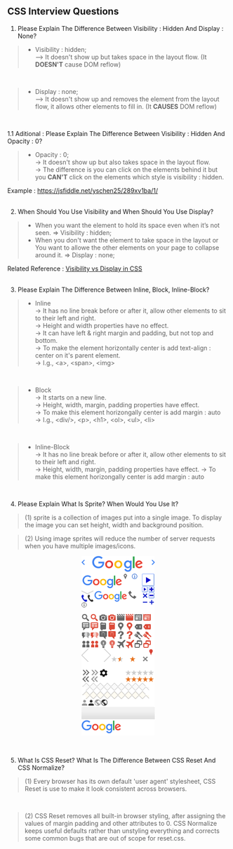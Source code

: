 ## CSS Interview Questions


1. Please Explain The Difference Between Visibility : Hidden And Display : None?

> - Visibility : hidden;<br/>
> –> It doesn't show up but takes space in the layout flow. (It **DOESN'T** cause DOM reflow)
<br/>

> - Display : none;<br/>
> –> It doesn't show up and removes the element from the layout flow, it allows other elements to fill in. (It **CAUSES** DOM reflow)
<br/>  

1.1 Aditional : Please Explain The Difference Between Visibility : Hidden And Opacity : 0?

> - Opacity : 0;<br/>
> -> It doesn't show up but also takes space in the layout flow.<br/>
> -> The difference is you can click on the elements behind it but you **CAN'T** click on the elements which style is visibility : hidden.

Example : https://jsfiddle.net/yschen25/289xv1ba/1/
<br/>
<br/>

2. When Should You Use Visibility and When Should You Use Display?

> - When you want the element to hold its space even when it’s not seen. => Visibility : hidden;<br/>
> - When you don't want the element to take space in the layout or You want to allowe the other elements on your page to collapse around it. => Display : none;
      
Related Reference : [Visibility vs Display in CSS](http://vanseodesign.com/css/visibility-vs-display/)
<br/>
<br/>

3. Please Explain The Difference Between Inline, Block, Inline-Block?

> - Inline<br/>
> -> It has no line break before or after it, allow other elements to sit to their left and right.<br/>
> -> Height and width properties have no effect.<br/>
> -> It can have left & right margin and padding, but not top and bottom.<br/>
> -> To make the element horizontally center is add text-align : center on it's parent element.<br/>
> -> I.g., \<a>, \<span>, \<img>  
<br/>

> - Block<br/>
> -> It starts on a new line.<br/>
> -> Height, width, margin, padding properties have effect.<br/>
> -> To make this element horizongally center is add margin : auto<br/>
> -> I.g., \<div/>, \<p>, \<h1>, \<ol>, \<ul>, \<li>
<br/>

> - Inline-Block<br/>
> -> It has no line break before or after it, allow other elements to sit to their left and right.<br/>
> -> Height, width, margin, padding properties have effect.
> -> To make this element horizongally center is add margin : auto<br/>
<br/>

4. Please Explain What Is Sprite? When Would You Use It?

> (1) sprite is a collection of images put into a single image. To display the image you can set height, width and background position.<br/>

> (2) Using image sprites will reduce the number of server requests when you have multiple images/icons.
<p align="center">
<img src="img/google.png" alt="sprite_image" title="sprite_image" width="">
</p>
<br/>

5. What Is CSS Reset? What Is The Difference Between CSS Reset And CSS Normalize?

> (1) Every browser has its own default 'user agent' stylesheet, CSS Reset is use to make it look consistent across browsers.
<br/>

> (2) CSS Reset removes all built-in browser styling, after assigning the values of margin padding and other attributes to 0. CSS Normalize keeps useful defaults rather than unstyling everything and corrects some common bugs that are out of scope for             reset.css.
<br/>
